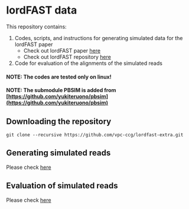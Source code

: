 # lordFAST data
This repository contains:

1. Codes, scripts, and instructions for generating simulated data for the lordFAST paper
   * Check out lordFAST paper [here](https://doi.org/10.1093/bioinformatics/bty544)
   * Check out lordFAST repository [here](https://github.com/vpc-ccg/lordfast)
2. Code for evaluation of the alignments of the simulated reads

#### NOTE: The codes are tested only on linux!
#### NOTE: The submodule PBSIM is added from [https://github.com/yukiteruono/pbsim](https://github.com/yukiteruono/pbsim)

## Downloading the repository
```
git clone --recursive https://github.com/vpc-ccg/lordfast-extra.git
```

## Generating simulated reads
Please check [here](https://github.com/vpc-ccg/lordfast-extra/blob/master/docs/sim_human.md)

## Evaluation of simulated reads
Please check [here](https://github.com/vpc-ccg/lordfast-extra/blob/master/docs/evaluate_sim.md)

